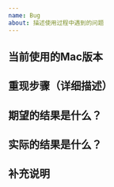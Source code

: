```yaml
---
name: Bug
about: 描述使用过程中遇到的问题
---
```


## 当前使用的Mac版本

## 重现步骤（详细描述）

## 期望的结果是什么？

## 实际的结果是什么？

## 补充说明 


